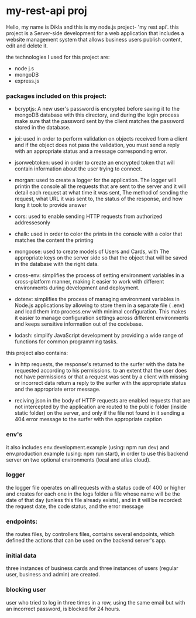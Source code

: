 # my-rest-api proj
Hello, my name is Dikla and this is my node.js project- 'my rest api'.
this project is a Server-side development for a web application that includes a website management system that allows business users
publish content, edit and delete it. 

the technologies I used for this project are:
- node j.s
- mongoDB
- express.js

### packages included on this project:

- bcryptjs: A new user's password is encrypted before saving it to the mongoDB database with
this directory, and during the login process make sure that the password sent by the client matches the password
stored in the database. 

- joi: used in order to perform validation on objects received from a client
and if the object does not pass the validation, you must send a reply with an appropriate status and a message
corresponding error.

- jsonwebtoken: used in order to create an encrypted token that will contain information
about the user trying to connect. 

- morgan: used to create a logger for the application. The logger will printin the console all the requests that are sent to the server and it will detail each request at what time it was sent, The method of sending the request, what URL it was sent to, the status of the response, and how long it took to provide
answer

- cors: used to enable sending HTTP requests from authorized addressesonly 

- chalk: used in order to color the prints in the console with a color that matches the content the printing 

- mongoose: used to create models of Users and Cards, with The appropriate keys on the server side so that the object that will be saved in the database with the right data. 

- cross-env: simplifies the process of setting environment variables in a cross-platform manner, making it easier to work with different environments during development and deployment.

- dotenv: simplifies the process of managing environment variables in Node.js applications by allowing to store them in a separate file ( .env) and load them into process.env with minimal configuration. This makes it easier to manage configuration settings across different environments and keeps sensitive information out of the codebase.

- lodash: simplify JavaScript development by providing a wide range of functions for common programming tasks.

this project also contains:

- in http requests, the response's returned to the surfer with the data he requested according to his permissions.
to an extent that the user does not have permissions or that a request was sent by a client with missing or incorrect data
return a reply to the surfer with the appropriate status and the appropriate error message.

- reciving json in the body of HTTP requests are enabled requests that are not intercepted by the application are routed to the public folder (inside static folder) on the server, and only if the file not found in it sending a 404 error message to the surfer with the appropriate caption

### env's
it also includes env.development.example (using: npm run dev) and env.production.example (using: npm run start), in order to use this backend server on two optional environments (local and atlas cloud).

### logger
the logger file operates on all requests with a status code of 400 or higher and creates for each one in the logs folder
a file whose name will be the date of that day (unless this file already exists), and in it will be recorded:
the request date, the code status, and the error message

### endpoints:
the routes files, by controllers files, contains several endpoints, which defined the actions that can be used on the backend server's app.

### initial data
three instances of business cards and three instances of users (regular user, business and admin) are created.

### blocking user
user who tried to log in three times in a row, using the same email but with an incorrect password, is blocked for 24 hours.

